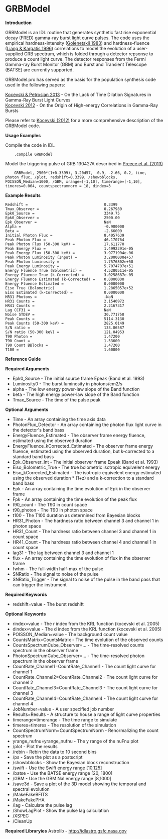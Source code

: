 # GRBModel

**Introduction**

GRBModel is an IDL routine that generates synthetic fast rise exponential decay (FRED) gamma-ray burst light curve pulses.  The code uses the empirical hardness-intensity (<a href="http://adsabs.harvard.edu/abs/1983Natur.306..451G">Golenetskii 1983</a>) and hardness-fluence (<a href="http://adsabs.harvard.edu/abs/1996Natur.381...49L">Liang & Kargatis 1996</a>) correlations to model the evolution of a user-supplied GRB spectrum, which is folded through a detector repsonse to produce a count light curve.  The detector responses from the Fermi Gamma-ray Burst Monitor (GBM) and Burst and Transient Telescope (BATSE) are currently supported.  

GRBModel.pro has served as the basis for the population synthesis code used in the following papers:

<a href="http://adsabs.harvard.edu/abs/2013ApJ...765..116K">Kocevski & Petrosian 2013</a>  - On the Lack of Time Dilation Signatures in Gamma-Ray Burst Light Curves<br>
<a href="http://adsabs.harvard.edu/abs/2012ApJ...747..146K">Kocevski 2012</a> - On the Origin of High-energy Correlations in Gamma-Ray Bursts<br>

Please refer to <a href="http://adsabs.harvard.edu/abs/2012ApJ...747..146K">Kocevski (2012)</a> for a more comprehensive description of the GRBModel code.<br>

**Usage Examples**

Compile the code in IDL
```IDL
    .compile GRBModel
```

Model the triggering pulse of GRB 130427A described in <a href="http://adsabs.harvard.edu/abs/2014Sci...343...51P">Preece et al. (2013)</a>
```IDL
	GRBModel, 2500*(1+0.3399), 3.20d57, -0.9, -2.66, 0.2, time, photon_flux, /plot, redshift=0.3399, /showbblocks, POISSON_Median=1000, /GBM, xrange=[-1,10], timerange=[-1,10], timeres=0.064, countspectrumnorm = 18, dindex=3
```

**Example Results**
```IDL
Redshift =									0.3399
Tmax_Observer =								0.267980
Epk0_Source =								3349.75
Epk0_Observer =								2500.00
Epk_Observer =								NaN
Alpha =										-0.900000
Beta =										-2.66000
Initial Photon Flux =						8.4057639
Peak Photon Flux =							46.170764
Peak Photon Flux (50-300 keV) =				17.611770
Peak Energy Flux =							1.4992391e-05
Peak Energy Flux (50-300 keV) =				3.9771904e-06
Peak Photon Luminosity (Input) =			3.2000000e+57
Peak Photon Luminosity =					1.7576802e+58
Peak Energy Luminosity =					5.7074707e+51
Energy Fluence True (Bolometric) =			4.5280511e-05
Energy Fluence True (k-Corrected) =			3.0258687e-05
Energy Fluence Estimated (k-Corrected) =	0.0000000
Energy Fluence Estimated =					0.0000000
Eiso True (Bolometric) 						1.2865057e+52
Eiso Estimated (k-Corrected) =				0.0000000
HR31 Photons =								-NaN
HR31 Counts =								2.1540972
HR41 Counts =								2.2167317
Lag CCF31 =									NaN
Noise STDEV =								30.771758
Peak Counts =								5114.3130
Peak Counts (50-300 keV) =					2825.0149
S/N ratio =									133.06587
S/N ratio (50-300 keV) =					121.04953
T90 Photon =								1.47200
T90 Count =									1.53600
T90 Count BBlocks =							1.47200
T100 =										1.60000
```

**Reference Guide**<br>

**Required Arguments**<br>
* Epk0_Source								- The initial source frame Epeak (Band et al. 1993)<br>
* Luminosity0								- The burst luminosity in photons/cm2/s<br>
* alpha										- The low energy power-law slope of the Band function<br>
* beta										- The high energy power-law slope of the Band function<br>
* Tmax_Source								- The time of the pulse peak<br>

**Optional Arguments**<br>
* Time 										- An array containing the time axis data<br>
* PhotonFlux_Detector						- An array containing the photon flux light curve in the detector's band bass<br>
* EnergyFluence_Estimated 					- The observer frame energy fluence, estimated using the observed duration<br>
* EnergyFluence_kCorrected_Estimated		- The observer frame energy fluence, estimated using the observed duration, but k-corrected to a standard band bass<br>
* Epk_Observer_Int							- The initial observer frame Epeak (Band et al. 1993)<br>
* Eiso_Bolometric_True						- The true bolometric isotropic equivelent energy<br>
* Eiso_kCorrected_Estimated					- The isotropic equivelent energy estimated using the observed duration * (1+z) and a k-correction to a standard band bass<br>
* Epk 										- An array containing the time evolution of Epk in the observer frame<br>
* Fpk 										- An array containing the time evolution of the peak flux<br>
* t90_count									- The T90 in count space<br>
* t90_photon								- The T90 in photon space<br>
* t100										- The T100 duration as determined from Bayesian blocks<br>
* HR31_Photon								- The hardness ratio between channel 3 and channel 1 in photon space<br>
* HR31_Count								- The hardness ratio between channel 3 and channel 1 in count space<br>
* HR41_Count								- The hardness ratio between channel 4 and channel 1 in count space<br>
* lag31										- The lag between channel 3 and channel 1<br>
* flux 										- An array containing the time evolution of flux in the observer frame<br>
* fwhm										- The full-width half-max of the pulse<br>
* SNRatio 									- The signal to noise of the pulse<br>
* SNRatio_Trigger							- The signal to noise of the pulse in the band pass that can trigger the instrument<br>

**Required Keywords**<br>
* redshift=value 								- The burst redshift<br>

**Optional Keywords**
* rindex=value 								- The r index from the KRL function (kocevski et al. 2005)<br>
* dindex=value 								- The d index from the KRL function (kocevski et al. 2005)<br>
* POISSON_Median=value						- The background count value<br>
* CountsMatrix=CountsMatrix 				- The time evolution of the observed counts
* CountsSpectrumCube_Observer=...			- The time-resolved counts spectrum in the observer frame<br>
* PhotonSpectrumCube_Observer=...			- The time-resolved photon spectrum in the observer frame<br>
* CountRate_Channel1=CountRate_Channel1		- The count light curve for channel 1<br>
* CountRate_Channel2=CountRate_Channel2		- The count light curve for channel 2<br>
* CountRate_Channel3=CountRate_Channel3		- The count light curve for channel 3<br>
* CountRate_Channel4=CountRate_Channel4		- The count light curve for channel 4<br>
* JobNumber=value							- A user specified job number<br>
* Results=Results 							- A structure to house a range of light curve properties<br>
* timerange=timerange						- The time range to simulate<br>
* timeres=timeres 							- The resolution of the simulation<br>
* CountSpectrumNorm=CountSpectrumNorm 		- Renormalizing the count spectrum<br>
* yrange_nufnu=yrange_nufnu 				- The y range of the nuFnu plot<br>
* /plot 									- Plot the results<br>
* /rebin									- Rebin the data to 10 second bins<br>
* /ps 										- Save the plot as a postscript<br>
* /showbblocks 								- Show the Bayesian block reconstruction<br>
* /swift 									- Use the Swift energy range [10,125]<br>
* /batse 									- Use the BATSE energy range [20, 1800]<br>
* /GBM 										- Use the GBM NaI energy range [8,1000]<br>
* /save3d									- Save a plot of the 3D model showing the temporal and spectral evolution<br>
* /MakeFakeBFITS
* /MakeFakePHA
* /lag 										- Calculate the pulse lag<br>
* /ShowLagPlot 								- Show the pulse lag calculation<br>
* /XSPEC
* /CleanUp

**Required Libraryies**
Astrolib - http://idlastro.gsfc.nasa.gov
